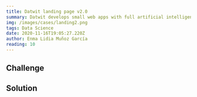 ```yaml
---
title: Datwit landing page v2.0
summary: Datwit develops small web apps with full artificial intelligence capabilities. Therefore became a need to showcase its team work through a landing page.
img: /images/cases/landing2.png
tags: Data Science
date: 2020-11-16T19:05:27.220Z
author: Enma Lidia Muñoz García 
reading: 10 
---
```




## Challenge



## Solution








